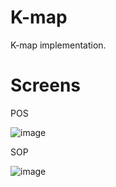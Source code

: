 # K-map
K-map implementation.

# Screens
POS

![image](https://user-images.githubusercontent.com/41357381/195641710-7c5d80b9-c456-4a74-a7f3-fed14c8fb73b.png)

SOP

![image](https://user-images.githubusercontent.com/41357381/195641947-142023a3-ea2f-4148-815d-5b4544082d0e.png)
